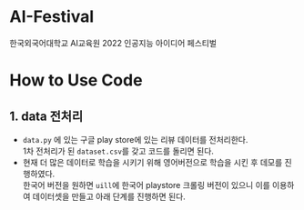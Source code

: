 # AI-Festival
한국외국어대학교 AI교육원 2022 인공지능 아이디어 페스티벌 

# How to Use Code

## 1. data 전처리
* ```data.py``` 에 있는 구글 play store에 있는 리뷰 데이터를 전처리한다.     
 1차 전처리가 된 ```dataset.csv```를 갖고 코드를 돌리면 된다.    
* 현재 더 많은 데이터로 학습을 시키기 위해 영어버전으로 학습을 시킨 후 데모를 진행하였다.    
  한국어 버전을 원하면 ```uill```에 한국어 playstore 크롤링 버전이 있으니 이를 이용하여 데이터셋을 만들고 아래 단계를 진행하면 된다.
